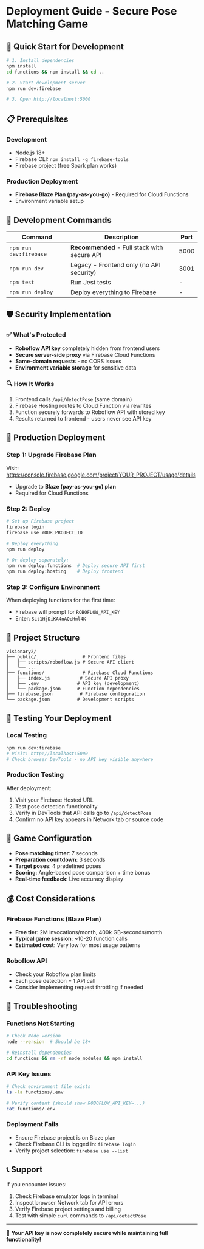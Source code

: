 # Deployment Guide - Secure Pose Matching Game

## 🚀 Quick Start for Development

```bash
# 1. Install dependencies
npm install
cd functions && npm install && cd ..

# 2. Start development server
npm run dev:firebase

# 3. Open http://localhost:5000
```

## 📋 Prerequisites

### Development
- Node.js 18+
- Firebase CLI: `npm install -g firebase-tools`
- Firebase project (free Spark plan works)

### Production Deployment
- **Firebase Blaze Plan (pay-as-you-go)** - Required for Cloud Functions
- Environment variable setup

## 🔧 Development Commands

| Command | Description | Port |
|---------|-------------|------|
| `npm run dev:firebase` | **Recommended** - Full stack with secure API | 5000 |
| `npm run dev` | Legacy - Frontend only (no API security) | 3001 |
| `npm test` | Run Jest tests | - |
| `npm run deploy` | Deploy everything to Firebase | - |

## 🛡️ Security Implementation

### ✅ What's Protected
- **Roboflow API key** completely hidden from frontend users
- **Secure server-side proxy** via Firebase Cloud Functions  
- **Same-domain requests** - no CORS issues
- **Environment variable storage** for sensitive data

### 🔍 How It Works
1. Frontend calls `/api/detectPose` (same domain)
2. Firebase Hosting routes to Cloud Function via rewrites
3. Function securely forwards to Roboflow API with stored key
4. Results returned to frontend - users never see API key

## 🚀 Production Deployment

### Step 1: Upgrade Firebase Plan
Visit: https://console.firebase.google.com/project/YOUR_PROJECT/usage/details
- Upgrade to **Blaze (pay-as-you-go) plan**
- Required for Cloud Functions

### Step 2: Deploy
```bash
# Set up Firebase project
firebase login
firebase use YOUR_PROJECT_ID

# Deploy everything
npm run deploy

# Or deploy separately:
npm run deploy:functions  # Deploy secure API first
npm run deploy:hosting    # Deploy frontend
```

### Step 3: Configure Environment
When deploying functions for the first time:
- Firebase will prompt for `ROBOFLOW_API_KEY`
- Enter: `SLt1HjDiKA4nAQcHml4K`

## 📁 Project Structure

```
visionary2/
├── public/                 # Frontend files
│   ├── scripts/roboflow.js # Secure API client
│   └── ...
├── functions/              # Firebase Cloud Functions
│   ├── index.js           # Secure API proxy
│   ├── .env              # API key (development)
│   └── package.json      # Function dependencies
├── firebase.json          # Firebase configuration
└── package.json          # Development scripts
```

## 🧪 Testing Your Deployment

### Local Testing
```bash
npm run dev:firebase
# Visit: http://localhost:5000
# Check browser DevTools - no API key visible anywhere
```

### Production Testing
After deployment:
1. Visit your Firebase Hosted URL
2. Test pose detection functionality
3. Verify in DevTools that API calls go to `/api/detectPose`
4. Confirm no API key appears in Network tab or source code

## 🎯 Game Configuration

- **Pose matching timer**: 7 seconds
- **Preparation countdown**: 3 seconds
- **Target poses**: 4 predefined poses
- **Scoring**: Angle-based pose comparison + time bonus
- **Real-time feedback**: Live accuracy display

## 💰 Cost Considerations

### Firebase Functions (Blaze Plan)
- **Free tier**: 2M invocations/month, 400k GB-seconds/month
- **Typical game session**: ~10-20 function calls
- **Estimated cost**: Very low for most usage patterns

### Roboflow API
- Check your Roboflow plan limits
- Each pose detection = 1 API call
- Consider implementing request throttling if needed

## 🔧 Troubleshooting

### Functions Not Starting
```bash
# Check Node version
node --version  # Should be 18+

# Reinstall dependencies
cd functions && rm -rf node_modules && npm install
```

### API Key Issues
```bash
# Check environment file exists
ls -la functions/.env

# Verify content (should show ROBOFLOW_API_KEY=...)
cat functions/.env
```

### Deployment Fails
- Ensure Firebase project is on Blaze plan
- Check Firebase CLI is logged in: `firebase login`
- Verify project selection: `firebase use --list`

## 📞 Support

If you encounter issues:
1. Check Firebase emulator logs in terminal
2. Inspect browser Network tab for API errors
3. Verify Firebase project settings and billing
4. Test with simple `curl` commands to `/api/detectPose`

---

🎉 **Your API key is now completely secure while maintaining full functionality!**